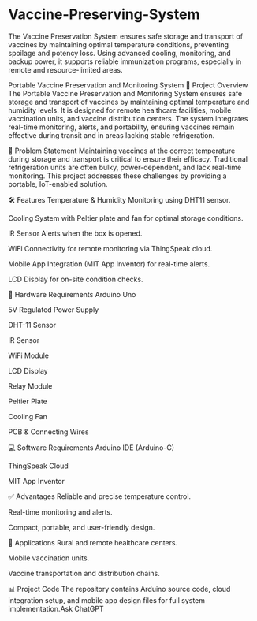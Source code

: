 # Vaccine-Preserving-System
The Vaccine Preservation System ensures safe storage and transport of vaccines by maintaining optimal temperature conditions, preventing spoilage and potency loss. Using advanced cooling, monitoring, and backup power, it supports reliable immunization programs, especially in remote and resource-limited areas. 

Portable Vaccine Preservation and Monitoring System
📌 Project Overview
The Portable Vaccine Preservation and Monitoring System ensures safe storage and transport of vaccines by maintaining optimal temperature and humidity levels. It is designed for remote healthcare facilities, mobile vaccination units, and vaccine distribution centers. The system integrates real-time monitoring, alerts, and portability, ensuring vaccines remain effective during transit and in areas lacking stable refrigeration.

🎯 Problem Statement
Maintaining vaccines at the correct temperature during storage and transport is critical to ensure their efficacy. Traditional refrigeration units are often bulky, power-dependent, and lack real-time monitoring. This project addresses these challenges by providing a portable, IoT-enabled solution.

🛠 Features
Temperature & Humidity Monitoring using DHT11 sensor.

Cooling System with Peltier plate and fan for optimal storage conditions.

IR Sensor Alerts when the box is opened.

WiFi Connectivity for remote monitoring via ThingSpeak cloud.

Mobile App Integration (MIT App Inventor) for real-time alerts.

LCD Display for on-site condition checks.

📂 Hardware Requirements
Arduino Uno

5V Regulated Power Supply

DHT-11 Sensor

IR Sensor

WiFi Module

LCD Display

Relay Module

Peltier Plate

Cooling Fan

PCB & Connecting Wires

💻 Software Requirements
Arduino IDE (Arduino-C)

ThingSpeak Cloud

MIT App Inventor

✅ Advantages
Reliable and precise temperature control.

Real-time monitoring and alerts.

Compact, portable, and user-friendly design.

📍 Applications
Rural and remote healthcare centers.

Mobile vaccination units.

Vaccine transportation and distribution chains.

📊 Project Code
The repository contains Arduino source code, cloud integration setup, and mobile app design files for full system implementation.Ask ChatGPT
